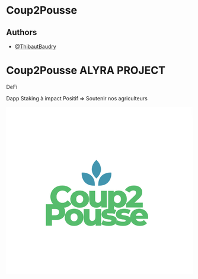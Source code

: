 # Coup2Pousse

## Authors

- [@ThibautBaudry](https://github.com/ThibautBaudry/)

# Coup2Pousse ALYRA PROJECT

DeFi 

Dapp Staking à impact Positif => Soutenir nos agriculteurs

![Logo](https://github.com/ThibautBaudry/Coup2Pousse/blob/main/Capture%20d%E2%80%99e%CC%81cran%202024-03-11%20a%CC%80%2012.31.46.png)
